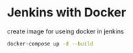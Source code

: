 # Jenkins with Docker

create image for useing docker in jenkins

```sh
docker-compose up -d --build
```
